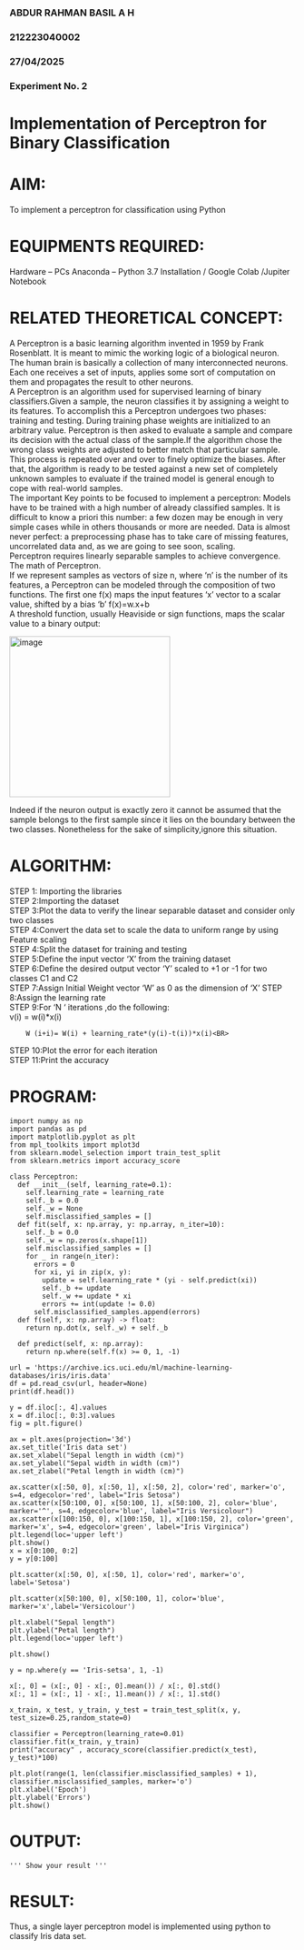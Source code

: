 <H3>ABDUR RAHMAN BASIL A H</H3>
<H3>212223040002</H3>
<H3>27/04/2025</H3>
<H3>Experiment No. 2 </H3>
<H1> Implementation of Perceptron for Binary Classification</H1>
<H1> AIM:</H1>
To implement a perceptron for classification using Python<BR>

# EQUIPMENTS REQUIRED:
Hardware – PCs
Anaconda – Python 3.7 Installation / Google Colab /Jupiter Notebook

# RELATED THEORETICAL CONCEPT:
A Perceptron is a basic learning algorithm invented in 1959 by Frank Rosenblatt. It is meant to mimic the working logic of a biological neuron. The human brain is basically a collection of many interconnected neurons. Each one receives a set of inputs, applies some sort of computation on them and propagates the result to other neurons.<BR>
A Perceptron is an algorithm used for supervised learning of binary classifiers.Given a sample, the neuron classifies it by assigning a weight to its features. To accomplish this a Perceptron undergoes two phases: training and testing. During training phase weights are initialized to an arbitrary value. Perceptron is then asked to evaluate a sample and compare its decision with the actual class of the sample.If the algorithm chose the wrong class weights are adjusted to better match that particular sample. This process is repeated over and over to finely optimize the biases. After that, the algorithm is ready to be tested against a new set of completely unknown samples to evaluate if the trained model is general enough to cope with real-world samples.<BR>
The important Key points to be focused to implement a perceptron:
Models have to be trained with a high number of already classified samples. It is difficult to know a priori this number: a few dozen may be enough in very simple cases while in others thousands or more are needed.
Data is almost never perfect: a preprocessing phase has to take care of missing features, uncorrelated data and, as we are going to see soon, scaling.<BR>
Perceptron requires linearly separable samples to achieve convergence.
The math of Perceptron. <BR>
If we represent samples as vectors of size n, where ‘n’ is the number of its features, a Perceptron can be modeled through the composition of two functions. The first one f(x) maps the input features  ‘x’  vector to a scalar value, shifted by a bias ‘b’
f(x)=w.x+b
 <BR>
A threshold function, usually Heaviside or sign functions, maps the scalar value to a binary output:

 


<img width="283" alt="image" src="https://github.com/Lavanyajoyce/Ex-2--NN/assets/112920679/c6d2bd42-3ec1-42c1-8662-899fa450f483">


Indeed if the neuron output is exactly zero it cannot be assumed that the sample belongs to the first sample since it lies on the boundary between the two classes. Nonetheless for the sake of simplicity,ignore this situation.<BR>


# ALGORITHM:
STEP 1: Importing the libraries<BR>
STEP 2:Importing the dataset<BR>
STEP 3:Plot the data to verify the linear separable dataset and consider only two classes<BR>
STEP 4:Convert the data set to scale the data to uniform range by using Feature scaling<BR>
STEP 4:Split the dataset for training and testing<BR>
STEP 5:Define the input vector ‘X’ from the training dataset<BR>
STEP 6:Define the desired output vector ‘Y’ scaled to +1 or -1 for two classes C1 and C2<BR>
STEP 7:Assign Initial Weight vector ‘W’ as 0 as the dimension of ‘X’
STEP 8:Assign the learning rate<BR>
STEP 9:For ‘N ‘ iterations ,do the following:<BR>
        v(i) = w(i)*x(i)<BR>
         
        W (i+i)= W(i) + learning_rate*(y(i)-t(i))*x(i)<BR>
STEP 10:Plot the error for each iteration <BR>
STEP 11:Print the accuracy<BR>
# PROGRAM:
```
import numpy as np
import pandas as pd
import matplotlib.pyplot as plt
from mpl_toolkits import mplot3d
from sklearn.model_selection import train_test_split
from sklearn.metrics import accuracy_score

class Perceptron:
  def __init__(self, learning_rate=0.1):
    self.learning_rate = learning_rate
    self._b = 0.0 
    self._w = None
    self.misclassified_samples = []
  def fit(self, x: np.array, y: np.array, n_iter=10):
    self._b = 0.0
    self._w = np.zeros(x.shape[1])
    self.misclassified_samples = []
    for _ in range(n_iter):
      errors = 0
      for xi, yi in zip(x, y):
        update = self.learning_rate * (yi - self.predict(xi))
        self._b += update
        self._w += update * xi
        errors += int(update != 0.0)
      self.misclassified_samples.append(errors)
  def f(self, x: np.array) -> float:
    return np.dot(x, self._w) + self._b

  def predict(self, x: np.array):
    return np.where(self.f(x) >= 0, 1, -1)

url = 'https://archive.ics.uci.edu/ml/machine-learning-databases/iris/iris.data'
df = pd.read_csv(url, header=None)
print(df.head())

y = df.iloc[:, 4].values
x = df.iloc[:, 0:3].values
fig = plt.figure()

ax = plt.axes(projection='3d')
ax.set_title('Iris data set')
ax.set_xlabel("Sepal length in width (cm)")
ax.set_ylabel("Sepal width in width (cm)")
ax.set_zlabel("Petal length in width (cm)")

ax.scatter(x[:50, 0], x[:50, 1], x[:50, 2], color='red', marker='o', s=4, edgecolor='red', label="Iris Setosa")
ax.scatter(x[50:100, 0], x[50:100, 1], x[50:100, 2], color='blue', marker='^', s=4, edgecolor='blue', label="Iris Versicolour")
ax.scatter(x[100:150, 0], x[100:150, 1], x[100:150, 2], color='green', marker='x', s=4, edgecolor='green', label="Iris Virginica")
plt.legend(loc='upper left')
plt.show()
x = x[0:100, 0:2]
y = y[0:100]

plt.scatter(x[:50, 0], x[:50, 1], color='red', marker='o', label='Setosa')

plt.scatter(x[50:100, 0], x[50:100, 1], color='blue', marker='x',label='Versicolour')

plt.xlabel("Sepal length")
plt.ylabel("Petal length")
plt.legend(loc='upper left')

plt.show()

y = np.where(y == 'Iris-setsa', 1, -1)

x[:, 0] = (x[:, 0] - x[:, 0].mean()) / x[:, 0].std()
x[:, 1] = (x[:, 1] - x[:, 1].mean()) / x[:, 1].std()

x_train, x_test, y_train, y_test = train_test_split(x, y, test_size=0.25,random_state=0)

classifier = Perceptron(learning_rate=0.01)
classifier.fit(x_train, y_train)
print("accuracy" , accuracy_score(classifier.predict(x_test), y_test)*100)

plt.plot(range(1, len(classifier.misclassified_samples) + 1), classifier.misclassified_samples, marker='o')
plt.xlabel('Epoch')
plt.ylabel('Errors')
plt.show()
```

# OUTPUT:

    ''' Show your result '''

# RESULT:
 Thus, a single layer perceptron model is implemented using python to classify Iris data set.

 
